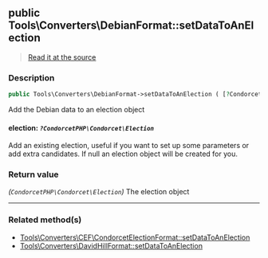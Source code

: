 ## public Tools\Converters\DebianFormat::setDataToAnElection

> [Read it at the source](https://github.com/julien-boudry/Condorcet/blob/master/src/Tools/Converters/DebianFormat.php#L61)

### Description    

```php
public Tools\Converters\DebianFormat->setDataToAnElection ( [?CondorcetPHP\Condorcet\Election $election = null] ): CondorcetPHP\Condorcet\Election
```

Add the Debian data to an election object
    

#### **election:** *`?CondorcetPHP\Condorcet\Election`*   
Add an existing election, useful if you want to set up some parameters or add extra candidates. If null an election object will be created for you.    


### Return value   

*(`CondorcetPHP\Condorcet\Election`)* The election object


---------------------------------------

### Related method(s)      

* [Tools\Converters\CEF\CondorcetElectionFormat::setDataToAnElection](/Docs/ApiReferences/Tools_Converters_CEF_CondorcetElectionFormat%20Class/Tools_Converters_CEF_CondorcetElectionFormat--setDataToAnElection.md)    
* [Tools\Converters\DavidHillFormat::setDataToAnElection](/Docs/ApiReferences/Tools_Converters_DavidHillFormat%20Class/Tools_Converters_DavidHillFormat--setDataToAnElection.md)    
